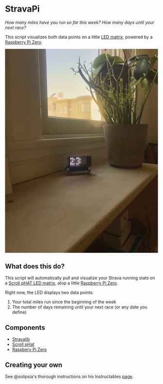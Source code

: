 # StravaPi

*How many miles have you run so far this week?*
*How many days until your next race?*

This script visualizes both data points on a little [LED matrix](https://www.adafruit.com/product/3473), powered by a [Raspberry Pi Zero](https://www.adafruit.com/product/3400).

![alt text](https://github.com/PTPells/StravaPi/blob/master/stravapi.jpg)

## What does this do?

This script will automatically pull and visualize your Strava running stats on a [Scroll pHAT LED matrix](https://www.adafruit.com/product/3473), atop a little [Raspberry Pi Zero](https://www.adafruit.com/product/3400). 

Right now, the LED displays two data points: 
1) Your total miles run since the beginning of the week  
2) The number of days remaining until your next race (or any date you define)


## Components

* [Stravalib](https://pythonhosted.org/stravalib/api.html?highlight=client#module-stravalib.client)
* [Scroll pHat](https://shop.pimoroni.com/products/scroll-phat)
* [Raspbery Pi Zero](https://www.raspberrypi.org/products/raspberry-pi-zero/)


## Creating your own

See @solipsia's thorough instructions on his Instructables [page](http://www.instructables.com/member/solipsia/).
